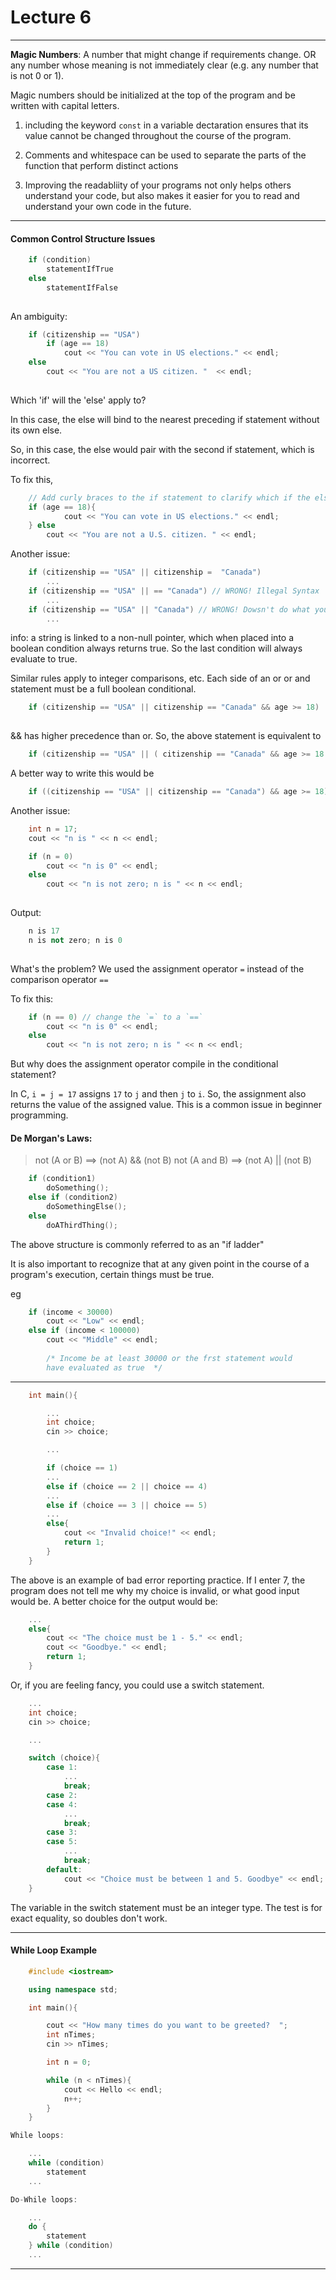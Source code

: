 

<h1>Lecture 6</h1>

---

__Magic Numbers__:  A number that might change if requirements change. OR any number whose meaning is not immediately clear (e.g. any number that is not 0 or 1).

Magic numbers should be initialized at the top of the program and be written with capital letters.

1. including the keyword `const` in a variable dectaration ensures that its value cannot be changed throughout the course of the program.

2. Comments and whitespace can be used to separate the parts of the function that perform distinct actions

3. Improving the readabliity of your programs not only helps others understand your code, but also makes it easier for you to read and understand your own code in the future.


---

<h4>Common Control Structure Issues</h4>

``` c++
    if (condition)
        statementIfTrue
    else
        statementIfFalse
        
```



An ambiguity:

        
``` c++
    if (citizenship == "USA")
        if (age == 18)
            cout << "You can vote in US elections." << endl;
    else
        cout << "You are not a US citizen. "  << endl;
        
```


Which 'if' will the 'else' apply to?

In this case, the else will bind to the nearest preceding if statement without its own else.

So, in this case, the else would pair with the second if statement, which is incorrect.

To fix this,
        
``` c++
    // Add curly braces to the if statement to clarify which if the else should bind to        
    if (age == 18){
            cout << "You can vote in US elections." << endl;
    } else
        cout << "You are not a U.S. citizen. " << endl;
```


Another issue:
        
``` c++
    if (citizenship == "USA" || citizenship =  "Canada")
        ...
    if (citizenship == "USA" || == "Canada") // WRONG! Illegal Syntax
        ...
    if (citizenship == "USA" || "Canada") // WRONG! Dowsn't do what you want
        ...     
```


info: a string is linked to a non-null pointer, which when placed into a boolean condition always returns true. So the last condition will always evaluate to true.

Similar rules apply to integer comparisons, etc. Each side of an or or and statement must be a full boolean conditional.
     
``` c++
    if (citizenship == "USA" || citizenship == "Canada" && age >= 18)
        
```

&& has higher precedence than or.
So, the above statement is equivalent to  
        
``` c++
    if (citizenship == "USA" || ( citizenship == "Canada" && age >= 18 ))     
```


A better way to write this would be 
        
``` c++
    if ((citizenship == "USA" || citizenship == "Canada") && age >= 18)
```


Another issue:


 
``` c++
    int n = 17;
    cout << "n is " << n << endl;

    if (n = 0)
        cout << "n is 0" << endl;
    else
        cout << "n is not zero; n is " << n << endl;
        
```


Output:
        
``` c++
    n is 17
    n is not zero; n is 0
        
```


What's the problem? We used the assignment operator `=` instead of the comparison operator `==`

To fix this:
        
``` c++
    if (n == 0) // change the `=` to a `==`
        cout << "n is 0" << endl;
    else
        cout << "n is not zero; n is " << n << endl;
```


But why does the assignment operator compile in the conditional statement?

In C, `i = j = 17` assigns `17` to `j` and then `j` to `i`. So, the assignment also returns the value of the assigned value. This is a common issue in beginner programming.

<h4>De Morgan's Laws:</h4>

>not (A or B) ==> (not A) && (not B)
>not (A and B) ==> (not A) || (not B)

``` c++
    if (condition1)
        doSomething();
    else if (condition2)
        doSomethingElse();
    else
        doAThirdThing();
```

The above structure is commonly referred to as an "if ladder"

It is also important to recognize that at any given point in the course of a program's execution, certain things must be true.

eg

``` c++
    if (income < 30000)
        cout << "Low" << endl;
    else if (income < 100000)   
        cout << "Middle" << endl;
        
        /* Income be at least 30000 or the frst statement would 
        have evaluated as true  */       
```

---

``` c++
    int main(){

        ...
        int choice;
        cin >> choice;

        ...

        if (choice == 1)
        ...
        else if (choice == 2 || choice == 4)
        ...
        else if (choice == 3 || choice == 5)
        ...
        else{
            cout << "Invalid choice!" << endl;
            return 1;
        }
    }
```


The above is an example of bad error reporting practice. If I enter 7, the program does not tell me why my choice is invalid, or what good input would be. A better choice for the output would be:

``` c++
    ...
    else{
        cout << "The choice must be 1 - 5." << endl;
        cout << "Goodbye." << endl;
        return 1;
    }
```
    

Or, if you are feeling fancy, you could use a switch statement.


``` c++
    ...
    int choice;
    cin >> choice;

    ...

    switch (choice){
        case 1:
            ...
            break;
        case 2:
        case 4:
            ...
            break;
        case 3:
        case 5:
            ...
            break;
        default:
            cout << "Choice must be between 1 and 5. Goodbye" << endl;
    }
```

The variable in the switch statement must be an integer type. The test is for exact equality, so doubles don't work.

---

<h4>While Loop Example</h4>

``` c++
    #include <iostream>

    using namespace std;

    int main(){

        cout << "How many times do you want to be greeted?  ";
        int nTimes;
        cin >> nTimes;

        int n = 0;

        while (n < nTimes){
            cout << Hello << endl;
            n++;
        }
    }

While loops: 

    ...
    while (condition)
        statement
    ...

Do-While loops:

    ...
    do {
        statement
    } while (condition)
    ...
```




---